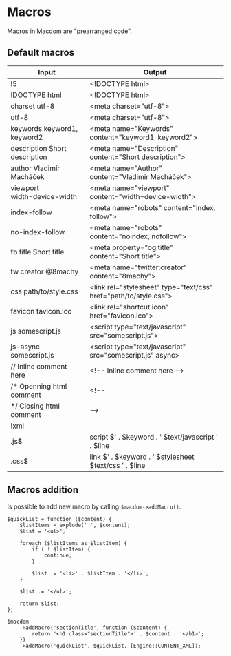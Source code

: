 # Macros

Macros in Macdom are "prearranged code".

## Default macros

| Input                         | Output                                                             |
|-------------------------------|--------------------------------------------------------------------|
| !5                            | \<!DOCTYPE html>                                                   |
| !DOCTYPE html                 | \<!DOCTYPE html>                                                   |
| charset utf-8                 | \<meta charset="utf-8">                                            |
| utf-8                         | \<meta charset="utf-8">                                            |
| keywords keyword1, keyword2   | \<meta name="Keywords" content="keyword1, keyword2">               |
| description Short description | \<meta name="Description" content="Short description">             |
| author Vladimír Macháček      | \<meta name="Author" content="Vladimír Macháček">                  |
| viewport width=device-width   | \<meta name="viewport" content="width=device-width">               |
| index-follow                  | \<meta name="robots" content="index, follow">                      |
| no-index-follow               | \<meta name="robots" content="noindex, nofollow">                  |
| fb title Short title          | \<meta property="og:title" content="Short title">                  |
| tw creator @8machy            | \<meta name="twitter:creator" content="8machy">                    |
| css path/to/style.css         | \<link rel="stylesheet" type="text/css" href="path/to/style.css">  |
| favicon favicon.ico           | \<link rel="shortcut icon" href="favicon.ico">                     |
| js somescript.js              | \<script type="text/javascript" src="somescript.js"></script>      |
| js-async somescript.js        | \<script type="text/javascript" src="somescript.js" async></script>|
| // Inline comment here        | \<!-- Inline comment here -->                                      |
| /* Openning html comment      | \<!--                                                              |
| */ Closing html comment       | \-->                                                               |
| !xml                          | <?xml version="1.0" encoding="UTF-8" ?>                            |
| \.js$                         | script $' . $keyword . ' $text/javascript ' . $line                |
| \.css$                        | link $' . $keyword . ' $stylesheet $text/css ' . $line             |

## Macros addition
Is possible to add new macro by calling `$macdom->addMacro()`.

````
$quickList = function ($content) {
    $listItems = explode(' ', $content);
    $list = '<ul>';

    foreach ($listItems as $listItem) {
        if ( ! $listItem) {
            continue;
        }

        $list .= '<li>' . $listItem . '</li>';
    }

    $list .= '</ul>';

    return $list;
};

$macdom
    ->addMacro('sectionTitle', function ($content) {
        return '<h1 class="sectionTitle">' . $content . '</h1>';
    })
    ->addMacro('quickList', $quickList, [Engine::CONTENT_XML]);
````
